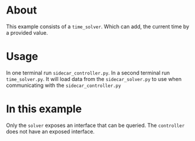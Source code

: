 # About

This example consists of a `time_solver`. Which can add, the current time by a provided value.

# Usage

In one terminal run `sidecar_controller.py`.
In a second terminal run `time_solver.py`. It will load data from the `sidecar_solver.py` to use when communicating with the `sidecar_controller.py`

# In this example

Only the `solver` exposes an interface that can be queried. The `controller` does not have an exposed interface.
